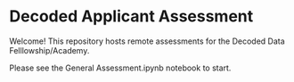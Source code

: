 # Decoded Applicant Assessment

Welcome! This repository hosts remote assessments for the Decoded Data Felllowship/Academy.

Please see the General Assessment.ipynb notebook to start.

